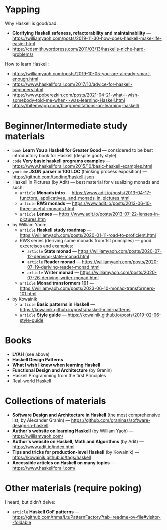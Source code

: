 # Yapping

Why Haskell is good/bad:
* **Glorifying Haskell safeness, refactorability and maintainability** — https://williamyaoh.com/posts/2019-11-30-how-does-haskell-make-life-easier.html
* https://cdsmith.wordpress.com/2011/03/13/haskells-niche-hard-problems/

How to learn Haskell:
* https://williamyaoh.com/posts/2019-10-05-you-are-already-smart-enough.html
* https://www.haskellforall.com/2017/10/advice-for-haskell-beginners.html
* https://www.poberezkin.com/posts/2021-04-21-what-i-wish-somebody-told-me-when-i-was-learning-Haskell.html
* https://bitemyapp.com/blog/meditations-on-learning-haskell/

# Beginner/Intermediate study materials

* `book` **Learn You a Haskell for Greater Good** — considered to be best introductory book for Haskell (despite goofy style)
* `code` **Very basic haskell programs examples** — https://www.haskellforall.com/2015/10/basic-haskell-examples.html
* `youtube` **JSON parser in 100 LOC** (thinking process exposition) — https://github.com/tsoding/haskell-json
* Haskell in Pictures (by Adit) — best material for visualizing monads and such:
  * `article` **Monads intro** — https://www.adit.io/posts/2013-04-17-functors,_applicatives,_and_monads_in_pictures.html
  * `article` **RWS monads** — https://www.adit.io/posts/2013-06-10-three-useful-monads.html
  * `article` **Lenses** — https://www.adit.io/posts/2013-07-22-lenses-in-pictures.htm
* by William Yaoh:
  * `article` **Haskell study roadmap** — https://williamyaoh.com/posts/2020-01-11-road-to-proficient.html
  * RWS series (deriving some monads from 1st principles) — good excercises and examples:
    * `article` **State monad** — https://williamyaoh.com/posts/2020-07-12-deriving-state-monad.html
    * `article` **Reader monad** — https://williamyaoh.com/posts/2020-07-19-deriving-reader-monad.html
    * `article` **Writer monad** — https://williamyaoh.com/posts/2020-07-26-deriving-writer-monad.html
  * `article` **Monad transformers 101** — https://williamyaoh.com/posts/2023-06-10-monad-transformers-101.html
* by Kowainik
  * `article` **Basic patterns in Haskell** — https://kowainik.github.io/posts/haskell-mini-patterns
  * `article` **Style guide** — https://kowainik.github.io/posts/2019-02-06-style-guide

# Books

* **LYAH** (see above)
* **Haskell Design Patterns**
* **What I wish I knew when learning Haskell**
* **Functional Design and Architecture** (by Granin)
* Haskell Programming from the first Principles
* Real-world Haskell

# Collections of materials

* **Software Design and Architecture in Haskell** (the most comprehensive list, by Alexander Granin) — https://github.com/graninas/software-design-in-haskell
* **Author's website on learning Haskell** (by William Yaoh) — https://williamyaoh.com/
* **Author's website on Haskell, Math and Algorithms** (by Adit) — https://www.adit.io/index.html
* **Tips and tricks for production-level Haskell** (by Kowainik) — https://kowainik.github.io/tags/haskell
* **Accessible articles on Haskell on many topics** — https://www.haskellforall.com/

# Other materials (require poking)

I heard, but didn't delve:
* `article` **Haskell GoF patterns** — https://github.com/thma/LtuPatternFactory?tab=readme-ov-file#visitor--foldable

